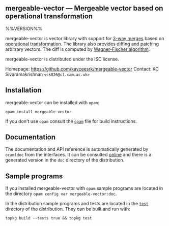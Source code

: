 mergeable-vector — Mergeable vector based on operational transformation
-------------------------------------------------------------------------------
%%VERSION%%

mergeable-vector is vector library with support for [3-way
merges](https://en.wikipedia.org/wiki/Merge_(version_control)#Three-way_merge)
based on [operational
transformation](https://en.wikipedia.org/wiki/Operational_transformation). The
library also provides diffing and patching arbitrary vectors. The diff is
computed by [Wagner-Fischer
algorithm](https://en.wikipedia.org/wiki/Wagner%E2%80%93Fischer_algorithm).

mergeable-vector is distributed under the ISC license.

Homepage: https://github.com/kayceesrk/mergeable-vector
Contact: KC Sivaramakrishnan `<sk826@cl.cam.ac.uk>`

## Installation

mergeable-vector can be installed with `opam`:

    opam install mergeable-vector

If you don't use `opam` consult the [`opam`](opam) file for build
instructions.

## Documentation

The documentation and API reference is automatically generated by
`ocamldoc` from the interfaces. It can be consulted [online][doc]
and there is a generated version in the `doc` directory of the
distribution.

[doc]: http://kcsrk.info//mergeable-vector/doc

## Sample programs

If you installed mergeable-vector with `opam` sample programs are located in
the directory `opam config var mergeable-vector:doc`.

In the distribution sample programs and tests are located in the
[`test`](test) directory of the distribution. They can be built and run
with:

    topkg build --tests true && topkg test
